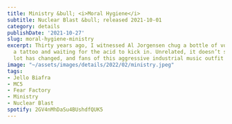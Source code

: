 ```yaml
---
title: Ministry &bull; <i>Moral Hygiene</i>
subtitle: Nuclear Blast &bull; released 2021-10-01
category: details
publishDate: '2021-10-27'
slug: moral-hygiene-ministry
excerpt: Thirty years ago, I witnessed Al Jorgensen chug a bottle of vodka while getting
  a tattoo and waiting for the acid to kick in. Unrelated, it doesn’t sound like a
  lot has changed, and fans of this aggressive industrial music outfit should be pleased.
image: "~/assets/images/details/2022/02/ministry.jpeg"
tags:
- Jello Biafra
- MC5
- Fear Factory
- Ministry
- Nuclear Blast
spotify: 2GV4nMhDaSu4BUshdfQUK5
---
```


